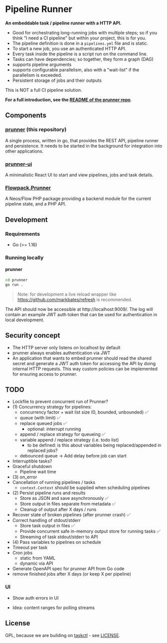 # Pipeline Runner

**An embeddable task / pipeline runner with a HTTP API.**

- Good for orchestrating long-running jobs with multiple steps; so if you think "I need a CI pipeline" but within your project, this is for you.
- The pipeline definition is done in a `pipelines.yml` file and is static.
- To start a new job, you use an authenticated HTTP API.
- Every task inside the pipeline is a script run on the command line.
- Tasks can have dependencies; so together, they form a graph (DAG)
- supports pipeline arguments
- supports configurable parallelism, also with a "wait-list" if the parallelism is exceeded.
- Persistent storage of jobs and their outputs

This is NOT a full CI pipeline solution.

**For a full introduction, see the [README of the prunner repo](https://github.com/Flowpack/prunner)**.

## Components

### [prunner](https://github.com/Flowpack/prunner) (this repository)

A single process, written in go, that provides the REST API, pipeline runner and persistence.
It needs to be started in the background for integration into other applications.

### [prunner-ui](https://github.com/Flowpack/prunner-ui)

A minimalistic React UI to start and view pipelines, jobs and task details.

### [Flowpack.Prunner](https://github.com/Flowpack/Flowpack.Prunner)

A Neos/Flow PHP package providing a backend module for the current pipeline state, and a PHP API.


## Development

### Requirements

* Go (>= 1.16)

### Running locally

#### prunner

```bash
cd prunner
go run .
```
> Note: for development a live reload wrapper like https://github.com/markbates/refresh is recommended.

The API should now be accessible at http://localhost:9009/. The log will contain an example JWT auth token that can be used for authentication in local development.

## Security concept

* The HTTP server only listens on localhost by default
* prunner always enables authentication via JWT
* An application that wants to embed prunner should read the shared secret and generate a JWT auth token for accessing the API by
  doing internal HTTP requests. This way custom policies can be implemented for ensuring access to prunner.

## TODO

* Lockfile to prevent concurrent run of Prunner?
* (1) Concurrency strategy for pipelines:
  * concurrency factor + wait list size (0, bounded, unbounded) ✅
  * queue (with limit) ✅
  * replace queued jobs ✅
    * optional: interrupt running
  * append / replace strategy for queueing ✅
  * variable append / replace strategy (i.e. todo list)
    * to be defined: is this about variables being replaced/appended in replaced jobs?
  * debounced queue -> Add delay before job can start
* Interruptible tasks?
* Graceful shutdown
  * Pipeline wait time
* (3) on_error
* Cancellation of running pipelines / tasks
  * `context.Context` should be supplied when scheduling pipelines
* (2) Persist pipeline runs and results
  * Store as JSON and save asynchronously ✅
  * Store output in files separate from metadata ✅
  * Cleanup of output after X days / runs
* Recover state of broken pipelines (after prunner crash) ✅
* Correct handling of stdout/stderr
  * Store task output in files ✅
  * Provide concurrent safe in-memory output store for running tasks ✅
  * Streaming of task stdout/stderr to API
* (4) Pass variables to pipelines on schedule
* Timeout per task
* Cron jobs
  * static from YAML
  * dynamic via API
* Generate OpenAPI spec for prunner API from Go code
* remove finished jobs after X days (or keep X per pipeline)

### UI

* Show auth errors in UI

* Idea: content ranges for polling streams


## License

GPL, because we are building on [taskctl](https://github.com/taskctl/taskctl) - see [LICENSE](LICENSE).